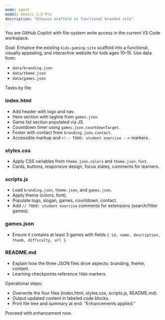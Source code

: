 ```yaml
---
mode: agent
model: Gemini 2.5 Pro
description: "Enhance scaffold to functional branded site"
---
```


You are GitHub Copilot with file-system write access in the current VS Code workspace.

Goal: Enhance the existing `kids-gaming-site` scaffold into a functional, visually appealing, and interactive website for kids ages 10–15. Use data from:
- `data/branding.json`
- `data/theme.json`
- `data/games.json`

Tasks by file:

### index.html
- Add header with logo and nav.
- Hero section with tagline from `games.json`.
- Game list section populated via JS.
- Countdown timer using `games.json.countdownTarget`.
- Footer with contact from `branding.json.contact`.
- Accessible markup and `<!-- TODO: student exercise -->` markers.

### styles.css
- Apply CSS variables from `theme.json.colors` and `theme.json.font`.
- Cards, buttons, responsive design, focus states, comments for learners.

### scripts.js
- Load `branding.json`, `theme.json`, and `games.json`.
- Apply theme (colors, font).
- Populate logo, slogan, games, countdown, contact.
- Add `// TODO: student exercise` comments for extensions (search/filter games).

### games.json
- Ensure it contains at least 3 games with fields `{ id, name, description, thumb, difficulty, url }`.

### README.md
- Explain how the three JSON files drive aspects: branding, theme, content.
- Learning checkpoints reference `TODO` markers.

Operational steps:
- Overwrite the four files (index.html, styles.css, scripts.js, README.md).
- Output updated content in labeled code blocks.
- Print file tree and summary at end: “Enhancements applied.”

Proceed with enhancement now.